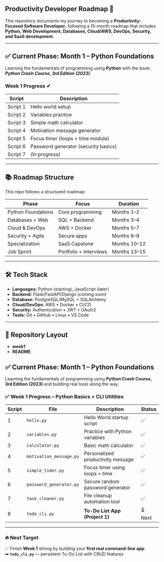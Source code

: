 ## Productivity Developer Roadmap 🚀

This repository documents my journey to becoming a **Productivity-Focused Software Developer**, following a 15-month roadmap that includes **Python, Web Development, Databases, Cloud/AWS, DevOps, Security, and SaaS development**.

---

## ✅ Current Phase: Month 1 – Python Foundations
Learning the fundamentals of programming using **Python** with the book:
**_Python Crash Course, 3rd Edition (2023)_**.

### Week 1 Progress ✔
| Script | Description |
|--------|-------------|
| Script 1 | Hello world setup |
| Script 2 | Variables practice |
| Script 3 | Simple math calculator |
| Script 4 | Motivation message generator |
| Script 5 | Focus timer (loops + time module) |
| Script 6 | Password generator (security basics) |
| Script 7 | *(In progress)* |

---

## 📚 Roadmap Structure
This repo follows a structured roadmap:

| Phase | Focus | Duration |
|-------|-------|----------|
| Python Foundations | Core programming | Months 1–2 |
| Databases + Web | SQL + Backend | Months 3–4 |
| Cloud & DevOps | AWS + Docker | Months 5–7 |
| Security + Agile | Secure apps | Months 8–9 |
| Specialization | SaaS Capstone | Months 10–12 |
| Job Sprint | Portfolio + Interviews | Months 13–15 |

---

## 🛠️ Tech Stack
- **Languages:** Python (starting), JavaScript (later)
- **Backend:** Flask/FastAPI/Django (coming soon)
- **Database:** PostgreSQL/MySQL + SQLAlchemy
- **Cloud/DevOps:** AWS • Docker • CI/CD
- **Security:** Authentication • JWT • OAuth2
- **Tools:** Git • GitHub • Linux • VS Code

---

## 📂 Repository Layout
- **week1**
- **README**



## ✅ Current Phase: Month 1 – Python Foundations
Learning the fundamentals of programming using **Python Crash Course, 3rd Edition (2023)** and building real tools along the way.

### ✅ Week 1 Progress – Python Basics + CLI Utilities
| Script | File | Description | Status |
|--------|------|-------------|--------|
| 1 | `hello.py` | Hello World startup script | ✅ |
| 2 | `variables.py` | Practice with Python variables | ✅ |
| 3 | `calculator.py` | Basic math calculator | ✅ |
| 4 | `motivation_message.py` | Personalized productivity message | ✅ |
| 5 | `simple_timer.py` | Focus timer using loops + time | ✅ |
| 6 | `password_generator.py` | Secure random password generator | ✅ |
| 7 | `task_cleaner.py` | File cleanup automation tool | ✅ |
| 8 | `todo_cli.py` | **To-Do List App (Project 1)** | ⏳ Next |

---

### 🔥 Next Target
✅ Finish **Week 1** strong by building your **first real command-line app**:  
➡ **`todo_cli.py`** — persistent To-Do List with CRUD features  
